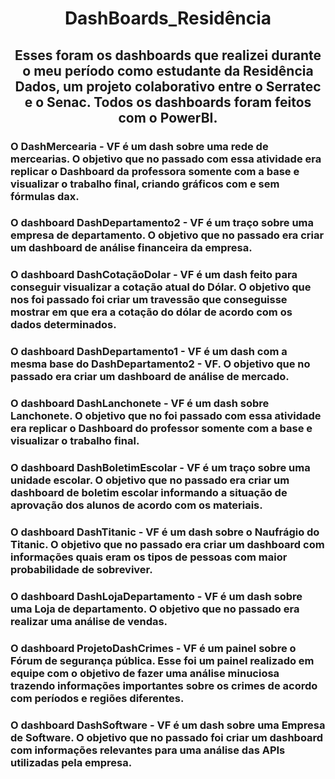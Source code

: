<h1 align="center">DashBoards_Residência</h1>

<h2 align="center">Esses foram os dashboards que realizei durante o meu período como estudante da Residência Dados, um projeto colaborativo entre o Serratec e o Senac. Todos os dashboards foram feitos com o PowerBI.</h2>

### <p align="">O DashMercearia - VF é um dash sobre uma rede de mercearias. O objetivo que no passado com essa atividade era replicar o Dashboard da professora somente com a base e visualizar o trabalho final, criando gráficos com e sem fórmulas dax.</p>

### <p align="">O dashboard DashDepartamento2 - VF é um traço sobre uma empresa de departamento. O objetivo que no passado era criar um dashboard de análise financeira da empresa.</p>

### <p align="">O dashboard DashCotaçãoDolar - VF é um dash feito para conseguir visualizar a cotação atual do Dólar. O objetivo que nos foi passado foi criar um travessão que conseguisse mostrar em que era a cotação do dólar de acordo com os dados determinados.</p>

### <p align="">O dashboard DashDepartamento1 - VF é um dash com a mesma base do DashDepartamento2 - VF. O objetivo que no passado era criar um dashboard de análise de mercado.</p>

### <p align="">O dashboard DashLanchonete - VF é um dash sobre Lanchonete. O objetivo que no foi passado com essa atividade era replicar o Dashboard do professor somente com a base e visualizar o trabalho final.</p>

### <p align="">O dashboard DashBoletimEscolar - VF é um traço sobre uma unidade escolar. O objetivo que no passado era criar um dashboard de boletim escolar informando a situação de aprovação dos alunos de acordo com os materiais.</p>

### <p align="">O dashboard DashTitanic - VF é um dash sobre o Naufrágio do Titanic. O objetivo que no passado era criar um dashboard com informações quais eram os tipos de pessoas com maior probabilidade de sobreviver.</p>

### <p align="">O dashboard DashLojaDepartamento - VF é um dash sobre uma Loja de departamento. O objetivo que no passado era realizar uma análise de vendas.</p>

### <p align="">O dashboard ProjetoDashCrimes - VF é um painel sobre o Fórum de segurança pública. Esse foi um painel realizado em equipe com o objetivo de fazer uma análise minuciosa trazendo informações importantes sobre os crimes de acordo com períodos e regiões diferentes.</p>

### <p align="">O dashboard DashSoftware - VF é um dash sobre uma Empresa de Software. O objetivo que no passado foi criar um dashboard com informações relevantes para uma análise das APIs utilizadas pela empresa.</p>

